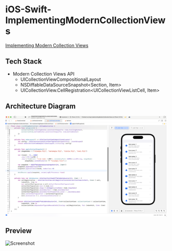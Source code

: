 # iOS-Swift-ImplementingModernCollectionViews
[Implementing Modern Collection Views](https://developer.apple.com/documentation/uikit/views_and_controls/collection_views/implementing_modern_collection_views)

## Tech Stack
- Modern Collection Views API
  - UICollectionViewCompositionalLayout
  - NSDiffableDataSourceSnapshot<Section, Item>
  - UICollectionView.CellRegistration<UICollectionViewListCell, Item>

## Architecture Diagram
![Collection View](collectionview.png) 

## Preview
![Screenshot](screenshot.png)
